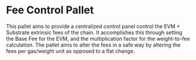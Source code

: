 # Fee Control Pallet

This pallet aims to provide a centralized control panel control the EVM + Substrate extrinsic fees of the chain. It accomplishes this through setting the Base Fee for the EVM, and the multiplication factor for the weight-to-fee calculation. The pallet aims to alter the fees in a safe way by altering the fees per gas/weight unit as opposed to a flat change.
